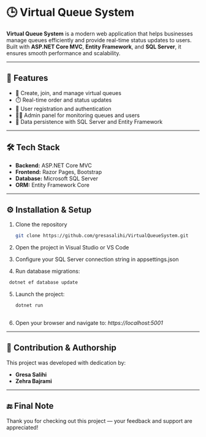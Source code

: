 # 🕒 Virtual Queue System  

**Virtual Queue System** is a modern web application that helps businesses manage queues efficiently and provide real-time status updates to users.  
Built with **ASP.NET Core MVC**, **Entity Framework**, and **SQL Server**, it ensures smooth performance and scalability.  

---

## 🚀 Features  
- 🧾 Create, join, and manage virtual queues  
- ⏱️ Real-time order and status updates  
- 👤 User registration and authentication  
- 🧑‍💻 Admin panel for monitoring queues and users  
- 💾 Data persistence with SQL Server and Entity Framework  

---

## 🛠️ Tech Stack  
- **Backend:** ASP.NET Core MVC  
- **Frontend:** Razor Pages, Bootstrap  
- **Database:** Microsoft SQL Server  
- **ORM:** Entity Framework Core  

---

## ⚙️ Installation & Setup  
1. Clone the repository  
   ```bash
   git clone https://github.com/gresasalihi/VirtualQueueSystem.git
   ```
   
2. Open the project in Visual Studio or VS Code

3. Configure your SQL Server connection string in appsettings.json

4. Run database migrations:
  ```bash
   dotnet ef database update
  ```

5. Launch the project:
   ```bash
   dotnet run
  
6. Open your browser and navigate to:
*https://localhost:5001*

---

## 🤝 Contribution & Authorship  

This project was developed with dedication by:  

- **Gresa Salihi**
- **Zehra Bajrami**  

---

## 🔚 Final Note  

Thank you for checking out this project — your feedback and support are appreciated!

